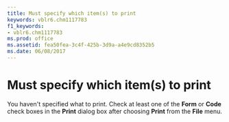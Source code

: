 ```yaml
---
title: Must specify which item(s) to print
keywords: vblr6.chm1117783
f1_keywords:
- vblr6.chm1117783
ms.prod: office
ms.assetid: fea50fea-3c4f-425b-3d9a-a4e9cd8352b5
ms.date: 06/08/2017
---
```



# Must specify which item(s) to print

You haven't specified what to print. Check at least one of the  **Form** or **Code** check boxes in the **Print** dialog box after choosing **Print** from the **File** menu.


